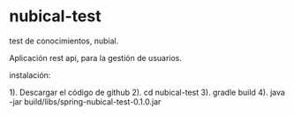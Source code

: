 # nubical-test
test de conocimientos, nubial.

Aplicación rest api, para la gestión de usuarios.

instalación:

1). Descargar el código de github
2). cd nubical-test
3). gradle build
4). java -jar build/libs/spring-nubical-test-0.1.0.jar


